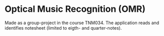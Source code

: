 # Optical Music Recognition (OMR)

Made as a group-project in the course TNM034. 
The application reads and identifies notesheet (limited to eigth- and quarter-notes).
